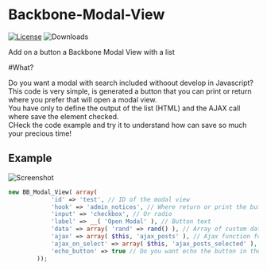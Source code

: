 # Backbone-Modal-View
[![License](https://img.shields.io/badge/License-GPL%20v3-blue.svg)](http://www.gnu.org/licenses/gpl-3.0)
![Downloads](https://img.shields.io/packagist/dt/wpbp/backbone-modal-view.svg) 

Add on a button a Backbone Modal View with a list

#What?

Do you want a modal with search included withoout develop in Javascript?  
This code is very simple, is generated a button that you can print or return where you prefer that will open a modal view.  
You have only to define the output of the list (HTML) and the AJAX call where save the element checked.  
CHeck the code example and try it to understand how can save so much your precious time!

## Example

![Screenshot](https://cloud.githubusercontent.com/assets/403283/22898704/983785c0-f228-11e6-8550-0a746a4b7ad0.gif)

```php
new BB_Modal_View( array(
			'id' => 'test', // ID of the modal view
			'hook' => 'admin_notices', // Where return or print the button
			'input' => 'checkbox', // Or radio
			'label' => __( 'Open Modal' ), // Button text
			'data' => array( 'rand' => rand() ), // Array of custom datas
			'ajax' => array( $this, 'ajax_posts' ), // Ajax function for the list to show on the modal
			'ajax_on_select' => array( $this, 'ajax_posts_selected' ), // Ajax function to execute on Select button
			'echo_button' => true // Do you want echo the button in the hook chosen or only return?
		));

```
